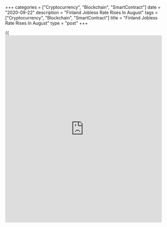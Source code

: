 +++
categories = ["Cryptocurrency", "Blockchain", "SmartContract"]
date = "2020-09-22"
description = "Finland Jobless Rate Rises In August"
tags = ["Cryptocurrency", "Blockchain", "SmartContract"]
title = "Finland Jobless Rate Rises In August"
type = "post"
+++

{{<iframe id="large-banner" src="https://www.bounty.group/#slide=20.0" width="100%" height="600" scrolling="no" style="border: 0px solid rgb(216, 221, 230); border-radius: 3px;">}}

Finland's jobless rate rose in August, figures from Statistics Finland
showed on Tuesday.

The jobless rate for the 15 to 74 age group rose to 7.7 percent in
August from 6.1 percent in the same month last year.

The number of unemployed persons increased by 42,000 to 211,000 in
August from 170,000 in the last year.

The employment rate fell to 71.5 percent in August from 73.5 percent in
the same month last year. The number of employed persons fell by 65,000
from a year earlier to 2.533 million.

The seasonally adjusted unemployment rate rose to 7.5 percent in August
from 7.4 percent in July.

For comments and feedback [contact](https://www.playgroundfx.com/contact/): editorial@rtt[news](https://www.letsplayfx.com/blog/forex-news-website/).com

[Economic News][1]

 **What parts of the world are seeing the best (and worst) economic
performances lately? Click[here][2] to check out our [Econ Scorecard][2]
and find out! See up-to-the-moment [ranking](https://www.playgroundfx.com/blog/crypto-exchange-ranking/)s for the best and worst
performers in [GDP][2], [unemployment rate][3], [inflation][4] and much
more.**

   1. www.rtt[news](https://www.letsplayfx.com/blog/forex-news-website/).com/Content/EconomicNews.aspx
   2. www.rtt[news](https://www.letsplayfx.com/blog/forex-news-website/).com/economic-scorecard/world-rank/GDP/highest-performance.aspx
   3. www.rtt[news](https://www.letsplayfx.com/blog/forex-news-website/).com/economic-scorecard/world-rank/unemployment-rate/lowest-performance.aspx
   4. www.rtt[news](https://www.letsplayfx.com/blog/forex-news-website/).com/economic-scorecard/world-rank/CPI/highest-performance.aspx